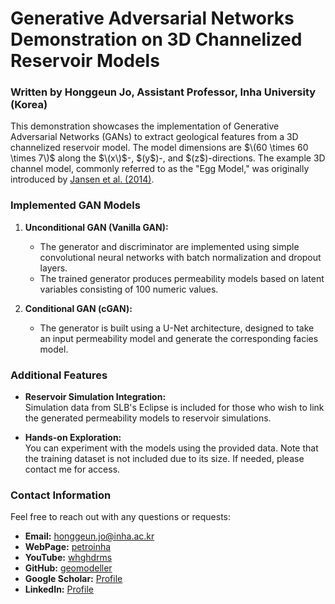 # Generative Adversarial Networks Demonstration on 3D Channelized Reservoir Models

### Written by Honggeun Jo, Assistant Professor, Inha University (Korea)

This demonstration showcases the implementation of Generative Adversarial Networks (GANs) to extract geological features from a 3D channelized reservoir model. The model dimensions are $\(60 \times 60 \times 7\)$ along the $\(x\)$-, $\(y\$)-, and $\(z\$)-directions. The example 3D channel model, commonly referred to as the "Egg Model," was originally introduced by [Jansen et al. (2014)](https://rmets.onlinelibrary.wiley.com/doi/10.1002/gdj3.21). 

### Implemented GAN Models

1. **Unconditional GAN (Vanilla GAN):**  
   - The generator and discriminator are implemented using simple convolutional neural networks with batch normalization and dropout layers.  
   - The trained generator produces permeability models based on latent variables consisting of 100 numeric values.

2. **Conditional GAN (cGAN):**  
   - The generator is built using a U-Net architecture, designed to take an input permeability model and generate the corresponding facies model.

### Additional Features

- **Reservoir Simulation Integration:**  
  Simulation data from SLB's Eclipse is included for those who wish to link the generated permeability models to reservoir simulations.

- **Hands-on Exploration:**  
  You can experiment with the models using the provided data. Note that the training dataset is not included due to its size. If needed, please contact me for access.

### Contact Information

Feel free to reach out with any questions or requests:  
- **Email:** honggeun.jo@inha.ac.kr
- **WebPage:** [petroinha](https://petroinha.github.io./)
- **YouTube:** [whghdrms](https://www.youtube.com/@whghdrms)  
- **GitHub:** [geomodeller](https://github.com/geomodeller)  
- **Google Scholar:** [Profile](https://scholar.google.com/citations?user=u0OE5CIAAAAJ&hl=en)  
- **LinkedIn:** [Profile](https://www.linkedin.com/in/honggeun-jo/)  

